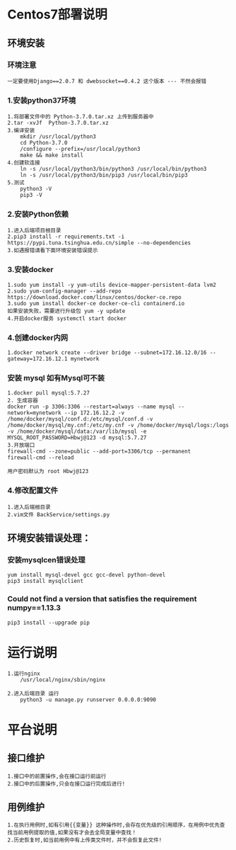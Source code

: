 # Centos7部署说明 
## 环境安装
### 环境注意
    一定要使用Django==2.0.7 和 dwebsocket==0.4.2 这个版本 --- 不然会报错

### 1.安装python37环境
    1.将部署文件中的 Python-3.7.0.tar.xz 上传到服务器中
    2.tar -xvJf  Python-3.7.0.tar.xz
    3.编译安装
        mkdir /usr/local/python3
        cd Python-3.7.0
        /configure --prefix=/usr/local/python3
        make && make install
    4.创建软连接
        ln -s /usr/local/python3/bin/python3 /usr/local/bin/python3
        ln -s /usr/local/python3/bin/pip3 /usr/local/bin/pip3
    5.测试
        python3 -V
        pip3 -V

### 2.安装Python依赖
    1.进入后端项目根目录
    2.pip3 install -r requirements.txt -i https://pypi.tuna.tsinghua.edu.cn/simple --no-dependencies
    3.如遇报错请看下面环境安装错误提示

### 3.安装docker
    1.sudo yum install -y yum-utils device-mapper-persistent-data lvm2
    2.sudo yum-config-manager --add-repo https://download.docker.com/linux/centos/docker-ce.repo
    3.sudo yum install docker-ce docker-ce-cli containerd.io
    如果安装失败，需要进行升级包 yum -y update
    4.开启docker服务 systemctl start docker

### 4.创建docker内网
    1.docker network create --driver bridge --subnet=172.16.12.0/16 --gateway=172.16.12.1 mynetwork

### 安装 mysql 如有Mysql可不装
    1.docker pull mysql:5.7.27
    2. 生成容器
    docker run -p 3306:3306 --restart=always --name mysql --network=mynetwork --ip 172.16.12.2 -v /home/docker/mysql/conf.d:/etc/mysql/conf.d -v /home/docker/mysql/my.cnf:/etc/my.cnf -v /home/docker/mysql/logs:/logs -v /home/docker/mysql/data:/var/lib/mysql -e MYSQL_ROOT_PASSWORD=Hbwj@123 -d mysql:5.7.27
    3.开放端口
    firewall-cmd --zone=public --add-port=3306/tcp --permanent
    firewall-cmd --reload
    
    用户密码默认为 root Hbwj@123

### 4.修改配置文件
    1.进入后端根目录
    2.vim文件 BackService/settings.py


## 环境安装错误处理：
### 安装mysqlcen错误处理
    yum install mysql-devel gcc gcc-devel python-devel
    pip3 install mysqlclient

### Could not find a version that satisfies the requirement numpy==1.13.3
    pip3 install --upgrade pip

# 运行说明
    1.运行nginx
        /usr/local/nginx/sbin/nginx
    
    2.进入后端目录 运行
        python3 -u manage.py runserver 0.0.0.0:9090
    



# 平台说明
## 接口维护
    1.接口中的前置操作,会在接口运行前运行
    2.接口中的后置操作,只会在接口运行完成后进行!

## 用例维护
    1.在执行用例时,如有引用{{变量}} 这种操作时,会存在优先级的引用顺序，在用例中优先查找当前用例提取的值,如果没有才会去全局变量中查找！
    2.历史恢复时,如当前用例中有上传类文件时，并不会恢复此文件!